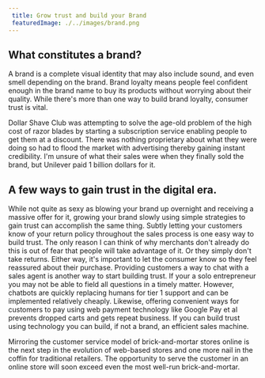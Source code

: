 ```yaml
---
 title: Grow trust and build your Brand
 featuredImage: ./../images/brand.png
---
```

## What constitutes a brand?
A brand is a complete visual identity that may also include sound, and even smell depending on the brand. Brand loyalty means people feel confident enough in the brand name to buy its products without worrying about their quality. While there's more than one way to build brand loyalty, consumer trust is vital.

Dollar Shave Club was attempting to solve the age-old problem of the high cost of razor blades by starting a subscription service enabling people to get them at a discount. There was nothing proprietary about what they were doing so had to flood the market with advertising thereby gaining instant credibility. I'm unsure of what their sales were when they finally sold the brand, but Unilever paid 1 billion dollars for it. 

## A few ways to gain trust in the digital era.
While not quite as sexy as blowing your brand up overnight and receiving a massive offer for it, growing your brand slowly using simple strategies to gain trust can accomplish the same thing. Subtly letting your customers know of your return policy throughout the sales process is one easy way to build trust. The only reason I can think of why merchants don't already do this is out of fear that people will take advantage of it. Or they simply don't take returns. Either way, it's important to let the consumer know so they feel reassured about their purchase. Providing customers a way to chat with a sales agent is another way to start building trust. If your a solo entrepreneur you may not be able to field all questions in a timely matter. However, chatbots are quickly replacing humans for tier 1 support and can be implemented relatively cheaply. Likewise, offering convenient ways for customers to pay using web payment technology like Google Pay et al prevents dropped carts and gets repeat business. If you can build trust using technology you can build, if not a brand, an efficient sales machine.

Mirroring the customer service model of brick-and-mortar stores online is the next step in the evolution of web-based stores and one more nail in the coffin for traditional retailers. The opportunity to serve the customer in an online store will soon exceed even the most well-run brick-and-mortar.